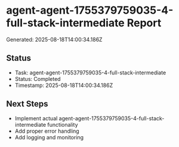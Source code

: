 # agent-agent-1755379759035-4-full-stack-intermediate Report

Generated: 2025-08-18T14:00:34.186Z

## Status
- Task: agent-agent-1755379759035-4-full-stack-intermediate
- Status: Completed
- Timestamp: 2025-08-18T14:00:34.186Z

## Next Steps
- Implement actual agent-agent-1755379759035-4-full-stack-intermediate functionality
- Add proper error handling
- Add logging and monitoring
